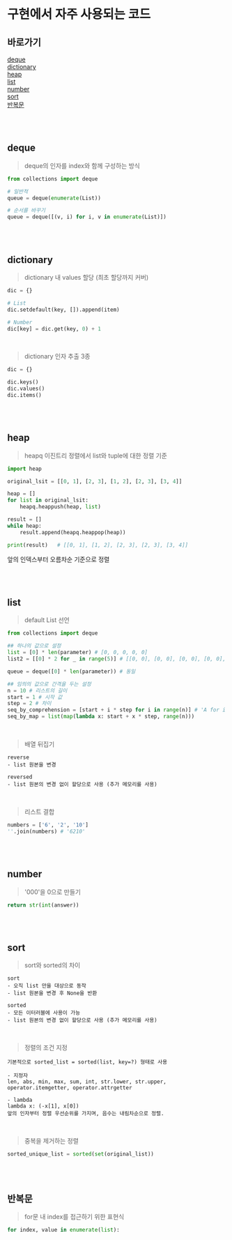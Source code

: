 # 구현에서 자주 사용되는 코드

## 바로가기

[deque](#deque)<br/>
[dictionary](#dictionary)<br/>
[heap](#heap)<br/>
[list](#list)<br/>
[number](#number)<br/>
[sort](#sort)<br/>
[반복문](#반복문)


<br/>
<br/>

## deque

> deque의 인자를 index와 함께 구성하는 방식

```python
from collections import deque

# 일반적
queue = deque(enumerate(List))

# 순서를 바꾸기
queue = deque([(v, i) for i, v in enumerate(List)])
```

<br/>
<br/>

## dictionary

> dictionary 내 values 할당 (최초 할당까지 커버)

```python
dic = {}

# List
dic.setdefault(key, []).append(item)

# Number
dic[key] = dic.get(key, 0) + 1
```

<br/>

> dictionary 인자 추출 3종

```python
dic = {}

dic.keys()
dic.values()
dic.items()
```

<br/>
<br/>

## heap

> heapq 이진트리 정렬에서 list와 tuple에 대한 정렬 기준

```python
import heap

original_lsit = [[0, 1], [2, 3], [1, 2], [2, 3], [3, 4]]

heap = []
for list in original_lsit:
    heapq.heappush(heap, list)

result = []
while heap:
    result.append(heapq.heappop(heap))

print(result)   # [[0, 1], [1, 2], [2, 3], [2, 3], [3, 4]]
```

앞의 인덱스부터 오름차순 기준으로 정렬

<br/>
<br/>

## list

> default List 선언

```python
from collections import deque

## 하나의 값으로 설정
list = [0] * len(parameter) # [0, 0, 0, 0, 0]
list2 = [[0] * 2 for _ in range(5)] # [[0, 0], [0, 0], [0, 0], [0, 0], [0, 0]]

queue = deque([0] * len(parameter)) # 동일

## 임의의 값으로 간격을 두는 설정
n = 10 # 리스트의 길이
start = 1 # 시작 값
step = 2 # 차이
seq_by_comprehension = [start + i * step for i in range(n)] # 'A for i in B' 구조가 중요
seq_by_map = list(map(lambda x: start + x * step, range(n)))
```

<br/>

> 배열 뒤집기

```
reverse
- list 원본을 변경

reversed
- list 원본의 변경 없이 할당으로 사용 (추가 메모리를 사용)
```

<br/>

> 리스트 결합

```python
numbers = ['6', '2', '10']
''.join(numbers) # '6210'
```

<br/>
<br/>

## number

> '000'을 0으로 만들기

```python
return str(int(answer))
```

<br/>
<br/>

## sort

> sort와 sorted의 차이

```
sort
- 오직 list 만을 대상으로 동작
- list 원본을 변경 후 None을 반환

sorted
- 모든 이터러블에 사용이 가능
- list 원본의 변경 없이 할당으로 사용 (추가 메모리를 사용)
```

<br/>

> 정렬의 조건 지정

```
기본적으로 sorted_list = sorted(list, key=?) 형태로 사용

- 지정자
len, abs, min, max, sum, int, str.lower, str.upper,
operator.itemgetter, operator.attrgetter

- lambda
lambda x: (-x[1], x[0])
앞의 인자부터 정렬 우선순위를 가지며, 음수는 내림차순으로 정렬.
```

<br/>

> 중복을 제거하는 정렬

```python
sorted_unique_list = sorted(set(original_list))
```

<br/>
<br/>

## 반복문

> for문 내 index를 접근하기 위한 표현식

```python
for index, value in enumerate(list):
```
